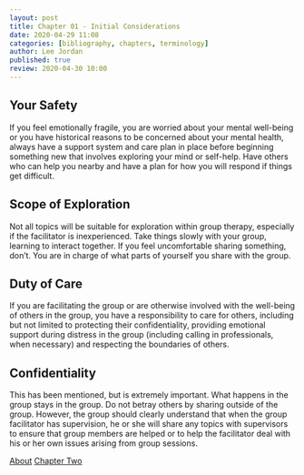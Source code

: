 ```yaml
---
layout: post
title: Chapter 01 - Initial Considerations
date: 2020-04-29 11:08
categories: [bibliography, chapters, terminology]
author: Lee Jordan
published: true
review: 2020-04-30 10:00
---
```


<h2>Your Safety</h2>

If you feel emotionally fragile, you are worried about your mental well-being or you have historical reasons to be concerned about your mental health, always have a support system and care plan in place before beginning something new that involves exploring your mind or self-help. Have others who can help you nearby and have a plan for how you will respond if things get difficult.

<h2>Scope of Exploration</h2>

Not all topics will be suitable for exploration within group therapy, especially if the facilitator is inexperienced. Take things slowly with your group, learning to interact together. If you feel uncomfortable sharing something, don’t. You are in charge of what parts of yourself you share with the group.

<h2>Duty of Care</h2>

If you are facilitating the group or are otherwise involved with the well-being of others in the group, you have a responsibility to care for others, including but not limited to protecting their confidentiality, providing emotional support during distress in the group (including calling in professionals, when necessary) and respecting the boundaries of others.

<h2>Confidentiality</h2>

This has been mentioned, but is extremely important. What happens in the group stays in the group. Do not betray others by sharing outside of the group. However, the group should clearly understand that when the group facilitator has supervision, he or she will share any topics with supervisors to ensure that group members are helped or to help the facilitator deal with his or her own issues arising from group sessions.

<div class="pagination">
    <a class="pagination-item older" href="https://therapy.geraldleejordan.com/about/">About</a>
      <a class="pagination-item newer" href="https://therapy.geraldleejordan.com/chapter-02/">Chapter Two</a>
</div>

